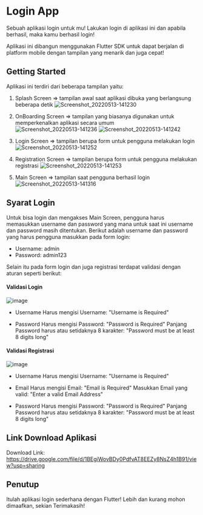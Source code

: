 # Login App

Sebuah aplikasi login untuk mu!
Lakukan login di aplikasi ini dan apabila berhasil, maka kamu berhasil login!

Aplikasi ini dibangun menggunakan Flutter SDK untuk dapat berjalan di platform mobile 
dengan tampilan yang menarik dan juga cepat!

## Getting Started

Aplikasi ini terdiri dari beberapa tampilan yaitu:
1. Splash Screen => tampilan awal saat aplikasi dibuka yang berlangsung beberapa detik
![Screenshot_20220513-141230](https://user-images.githubusercontent.com/85085226/168231615-abf19fb7-e9e3-4ae3-8705-77e4e91f0e1f.jpg)

2. OnBoarding Screen => tampilan yang biasanya digunakan untuk memperkenalkan aplikasi secara umum
![Screenshot_20220513-141236](https://user-images.githubusercontent.com/85085226/168231684-07f80473-d17e-4c47-93e4-61d658315c84.jpg)
![Screenshot_20220513-141242](https://user-images.githubusercontent.com/85085226/168231645-e5de8eec-fde7-49df-b05e-5ebfcd14813b.jpg)

3. Login Screen => tampilan berupa form untuk pengguna melakukan login
![Screenshot_20220513-141252](https://user-images.githubusercontent.com/85085226/168231711-22b00dcb-1b57-4aa0-9e27-96264b099b0b.jpg)

4. Registration Screen => tampilan berupa form untuk pengguna melakukan registrasi
![Screenshot_20220513-141253](https://user-images.githubusercontent.com/85085226/168231733-4b7241cb-5720-49d5-8af6-83ca3d842b20.jpg)

6. Main Screen => tampilan saat pengguna berhasil login
![Screenshot_20220513-141316](https://user-images.githubusercontent.com/85085226/168231749-f921d061-b7d0-4f20-8233-dfccfd8e4e21.jpg)


## Syarat Login
Untuk bisa login dan mengakses Main Screen, pengguna harus memasukkan
username dan password yang mana untuk saat ini username dan password 
masih ditentukan. Berikut adalah username dan password yang harus pengguna
masukkan pada form login:
- Username: admin
- Password: admin123

Selain itu pada form login dan juga registrasi terdapat validasi dengan aturan seperti berikut:
#### Validasi Login
![image](https://user-images.githubusercontent.com/85085226/168232480-5efafaaf-8456-43d7-87c0-24b6a125b0c5.png)
- Username
  Harus mengisi Username: "Username is Required"
  
- Password
  Harus mengisi Password: "Password is Required"
  Panjang Password harus atau setidaknya 8 karakter: "Password must be at least 8 digits long"

#### Validasi  Registrasi
![image](https://user-images.githubusercontent.com/85085226/168232592-35efeb62-8098-4d69-8638-238147ab5cbc.png)
- Username
  Harus mengisi Username: "Username is Required"
  
- Email
  Harus mengisi Email: "Email is Required"
  Masukkan Email yang valid: "Enter a valid Email Address"

- Password
  Harus mengisi Password: "Password is Required"
  Panjang Password harus atau setidaknya 8 karakter: "Password must be at least 8 digits long"
  
## Link Download Aplikasi
Download Link: https://drive.google.com/file/d/1BEgiWovBDy0PdfvAT8EEZy8NsZ4h1B91/view?usp=sharing

## Penutup
Itulah aplikasi login sederhana dengan Flutter!
Lebih dan kurang mohon dimaafkan, sekian Terimakasih!
